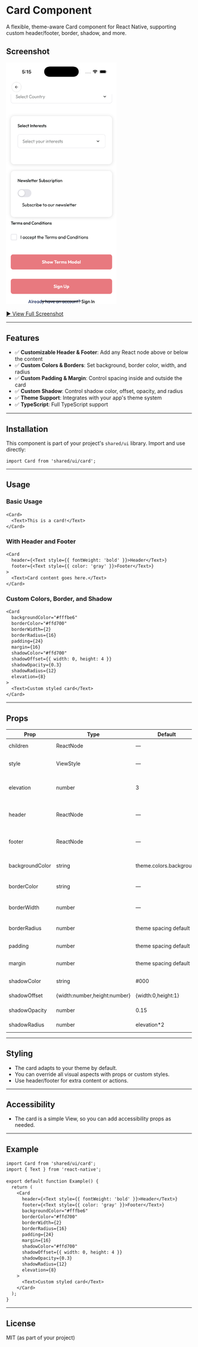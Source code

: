 # Card Component

A flexible, theme-aware Card component for React Native, supporting custom header/footer, border, shadow, and more.

## Screenshot

<img src="../screenshot/card.png" alt="Card Example" width="300" />

[▶️ View Full Screenshot](../screenshot/card.png)

---

## Features

- ✅ **Customizable Header & Footer**: Add any React node above or below the content
- ✅ **Custom Colors & Borders**: Set background, border color, width, and radius
- ✅ **Custom Padding & Margin**: Control spacing inside and outside the card
- ✅ **Custom Shadow**: Control shadow color, offset, opacity, and radius
- ✅ **Theme Support**: Integrates with your app's theme system
- ✅ **TypeScript**: Full TypeScript support

---

## Installation

This component is part of your project's `shared/ui` library. Import and use directly:

```tsx
import Card from 'shared/ui/card';
```

---

## Usage

### Basic Usage

```tsx
<Card>
  <Text>This is a card!</Text>
</Card>
```

### With Header and Footer

```tsx
<Card
  header={<Text style={{ fontWeight: 'bold' }}>Header</Text>}
  footer={<Text style={{ color: 'gray' }}>Footer</Text>}
>
  <Text>Card content goes here.</Text>
</Card>
```

### Custom Colors, Border, and Shadow

```tsx
<Card
  backgroundColor="#fffbe6"
  borderColor="#ffd700"
  borderWidth={2}
  borderRadius={16}
  padding={24}
  margin={16}
  shadowColor="#ffd700"
  shadowOffset={{ width: 0, height: 4 }}
  shadowOpacity={0.3}
  shadowRadius={12}
  elevation={8}
>
  <Text>Custom styled card</Text>
</Card>
```

---

## Props

| Prop            | Type                         | Default                 | Description                         |
| --------------- | ---------------------------- | ----------------------- | ----------------------------------- |
| children        | ReactNode                    | —                       | Card content                        |
| style           | ViewStyle                    | —                       | Custom style for the card           |
| elevation       | number                       | 3                       | Android elevation & iOS shadow size |
| header          | ReactNode                    | —                       | Optional header above content       |
| footer          | ReactNode                    | —                       | Optional footer below content       |
| backgroundColor | string                       | theme.colors.background | Card background color               |
| borderColor     | string                       | —                       | Card border color                   |
| borderWidth     | number                       | —                       | Card border width                   |
| borderRadius    | number                       | theme spacing default   | Card border radius                  |
| padding         | number                       | theme spacing default   | Card inner padding                  |
| margin          | number                       | theme spacing default   | Card vertical margin                |
| shadowColor     | string                       | #000                    | Shadow color                        |
| shadowOffset    | {width:number,height:number} | {width:0,height:1}      | Shadow offset                       |
| shadowOpacity   | number                       | 0.15                    | Shadow opacity                      |
| shadowRadius    | number                       | elevation\*2            | Shadow blur radius                  |

---

## Styling

- The card adapts to your theme by default.
- You can override all visual aspects with props or custom styles.
- Use header/footer for extra content or actions.

---

## Accessibility

- The card is a simple View, so you can add accessibility props as needed.

---

## Example

```tsx
import Card from 'shared/ui/card';
import { Text } from 'react-native';

export default function Example() {
  return (
    <Card
      header={<Text style={{ fontWeight: 'bold' }}>Header</Text>}
      footer={<Text style={{ color: 'gray' }}>Footer</Text>}
      backgroundColor="#fffbe6"
      borderColor="#ffd700"
      borderWidth={2}
      borderRadius={16}
      padding={24}
      margin={16}
      shadowColor="#ffd700"
      shadowOffset={{ width: 0, height: 4 }}
      shadowOpacity={0.3}
      shadowRadius={12}
      elevation={8}
    >
      <Text>Custom styled card</Text>
    </Card>
  );
}
```

---

## License

MIT (as part of your project)
